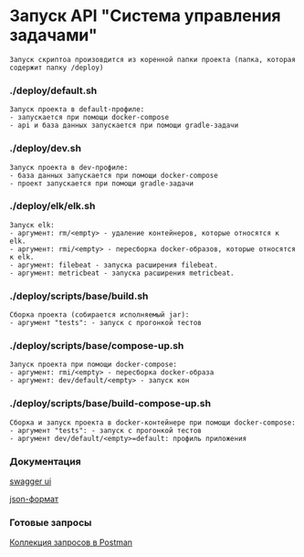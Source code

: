# Запуск API "Система управления задачами"
    Запуск скриптоа произовдится из коренной папки проекта (папка, которая содержит папку /deploy)
 
### ./deploy/default.sh
    Запуск проекта в default-профиле: 
    - запускается при помощи docker-compose
    - api и база данных запускается при помощи gradle-задачи

### ./deploy/dev.sh
    Запуск проекта в dev-профиле: 
    - база данных запускается при помощи docker-compose
    - проект запускается при помощи gradle-задачи

### ./deploy/elk/elk.sh
    Запуск elk: 
    - аргумент: rm/<empty> - удаление контейнеров, которые относятся к elk.
    - аргумент: rmi/<empty> - пересборка docker-образов, которые относятся к elk.
    - аргумент: filebeat - запуска расширения filebeat.
    - аргумент: metricbeat - запуска расширения metricbeat.


### ./deploy/scripts/base/build.sh
    Сборка проекта (собирается исполняемый jar):
    - аргумент "tests": - запуск с прогонкой тестов

### ./deploy/scripts/base/compose-up.sh
    Запуск проекта при помощи docker-compose:
    - аргумент: rmi/<empty> - пересборка docker-образа
    - аргумент: dev/default/<empty> - запуск кон

### ./deploy/scripts/base/build-compose-up.sh
    Сборка и запуск проекта в docker-контейнере при помощи docker-compose:
    - аргумент "tests": - запуск с прогонкой тестов
    - аргумент dev/default/<empty>=default: профиль приложения  


### Документация
[swagger ui](http://localhost:9000/swagger-ui/index.html)
    
[json-формат](http://localhost:9000/v3/api-docs)

### Готовые запросы
[Коллекция запросов в Postman](https://www.postman.com/eom-back/workspace/task-management-system/collection/2929901-3c1a7865-4b0c-4dab-95fc-15d55ede2119?action=share&creator=2929901&active-environment=2929901-f19febb9-39d0-46c2-803e-04d60dcf2c28)
